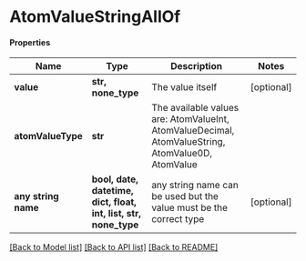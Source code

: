 # AtomValueStringAllOf

#### Properties
Name | Type | Description | Notes
------------ | ------------- | ------------- | -------------
**value** | **str, none_type** | The value itself | [optional] 
**atomValueType** | **str** | The available values are: AtomValueInt, AtomValueDecimal, AtomValueString, AtomValue0D, AtomValue | 
**any string name** | **bool, date, datetime, dict, float, int, list, str, none_type** | any string name can be used but the value must be the correct type | [optional]

[[Back to Model list]](../README.md#documentation-for-models) [[Back to API list]](../README.md#documentation-for-api-endpoints) [[Back to README]](../README.md)


